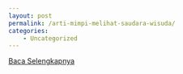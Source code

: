 ```yaml
---
layout: post
permalink: /arti-mimpi-melihat-saudara-wisuda/
categories:
    - Uncategorized
---
```


[Baca Selengkapnya](/09)